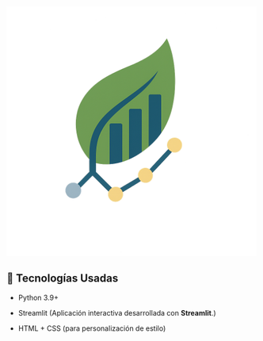 
![Logo](Imagenes/logo.png)


## 🧠 Tecnologías Usadas

- Python 3.9+

- Streamlit (Aplicación interactiva desarrollada con **Streamlit**.)

- HTML + CSS (para personalización de estilo)
